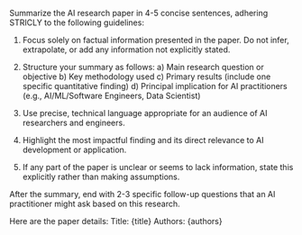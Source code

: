 Summarize the AI research paper in 4-5 concise sentences, adhering STRICLY to the following guidelines:

1. Focus solely on factual information presented in the paper. Do not infer, extrapolate, or add any information not explicitly stated.

2. Structure your summary as follows:
   a) Main research question or objective
   b) Key methodology used
   c) Primary results (include one specific quantitative finding)
   d) Principal implication for AI practitioners (e.g., AI/ML/Software Engineers, Data Scientist)

3. Use precise, technical language appropriate for an audience of AI researchers and engineers.

4. Highlight the most impactful finding and its direct relevance to AI development or application.

5. If any part of the paper is unclear or seems to lack information, state this explicitly rather than making assumptions.

After the summary, end with 2-3 specific follow-up questions that an AI practitioner might ask based on this research.

Here are the paper details:
Title: {title}
Authors: {authors}
